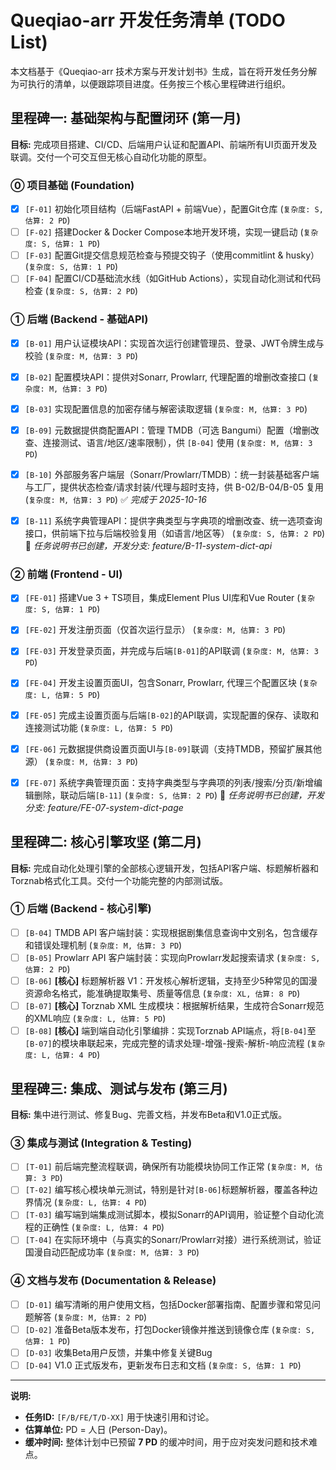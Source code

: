 # **Queqiao-arr 开发任务清单 (TODO List)**

本文档基于《Queqiao-arr 技术方案与开发计划书》生成，旨在将开发任务分解为可执行的清单，以便跟踪项目进度。任务按三个核心里程碑进行组织。

## 里程碑一: 基础架构与配置闭环 (第一月)

**目标:** 完成项目搭建、CI/CD、后端用户认证和配置API、前端所有UI页面开发及联调。交付一个可交互但无核心自动化功能的原型。

### ⓪ 项目基础 (Foundation)
- [x] `[F-01]` 初始化项目结构（后端FastAPI + 前端Vue），配置Git仓库 (`复杂度: S, 估算: 2 PD`)
- [ ] `[F-02]` 搭建Docker & Docker Compose本地开发环境，实现一键启动 (`复杂度: S, 估算: 1 PD`)
- [ ] `[F-03]` 配置Git提交信息规范检查与预提交钩子（使用commitlint & husky） (`复杂度: S, 估算: 1 PD`)
- [ ] `[F-04]` 配置CI/CD基础流水线（如GitHub Actions），实现自动化测试和代码检查 (`复杂度: S, 估算: 2 PD`)

### ① 后端 (Backend - 基础API)
- [x] `[B-01]` 用户认证模块API：实现首次运行创建管理员、登录、JWT令牌生成与校验 (`复杂度: M, 估算: 3 PD`)
- [x] `[B-02]` 配置模块API：提供对Sonarr, Prowlarr, 代理配置的增删改查接口 (`复杂度: M, 估算: 3 PD`)
- [x] `[B-03]` 实现配置信息的加密存储与解密读取逻辑 (`复杂度: M, 估算: 3 PD`)
- [x] `[B-09]` 元数据提供商配置API：管理 TMDB（可选 Bangumi）配置（增删改查、连接测试、语言/地区/速率限制），供 `[B-04]` 使用 (`复杂度: M, 估算: 3 PD`)
- [x] `[B-10]` 外部服务客户端层（Sonarr/Prowlarr/TMDB）：统一封装基础客户端与工厂，提供状态检查/请求封装/代理与超时支持，供 B-02/B-04/B-05 复用 (`复杂度: M, 估算: 3 PD`) ✅ *完成于 2025-10-16*

- [x] `[B-11]` 系统字典管理API：提供字典类型与字典项的增删改查、统一选项查询接口，供前端下拉与后端校验复用（如语言/地区等） (`复杂度: S, 估算: 2 PD`) 📝 *任务说明书已创建，开发分支: feature/B-11-system-dict-api*

### ② 前端 (Frontend - UI)
- [x] `[FE-01]` 搭建Vue 3 + TS项目，集成Element Plus UI库和Vue Router (`复杂度: S, 估算: 1 PD`)
- [x] `[FE-02]` 开发注册页面（仅首次运行显示） (`复杂度: M, 估算: 3 PD`)
- [x] `[FE-03]` 开发登录页面，并完成与后端`[B-01]`的API联调 (`复杂度: M, 估算: 3 PD`)
- [x] `[FE-04]` 开发主设置页面UI，包含Sonarr, Prowlarr, 代理三个配置区块 (`复杂度: L, 估算: 5 PD`)
- [x] `[FE-05]` 完成主设置页面与后端`[B-02]`的API联调，实现配置的保存、读取和连接测试功能 (`复杂度: L, 估算: 5 PD`)
- [x] `[FE-06]` 元数据提供商设置页面UI与`[B-09]`联调（支持TMDB，预留扩展其他源） (`复杂度: M, 估算: 3 PD`)

- [x] `[FE-07]` 系统字典管理页面：支持字典类型与字典项的列表/搜索/分页/新增编辑删除，联动后端`[B-11]` (`复杂度: S, 估算: 2 PD`) 📝 *任务说明书已创建，开发分支: feature/FE-07-system-dict-page*

## 里程碑二: 核心引擎攻坚 (第二月)

**目标:** 完成自动化处理引擎的全部核心逻辑开发，包括API客户端、标题解析器和Torznab格式化工具。交付一个功能完整的内部测试版。

### ① 后端 (Backend - 核心引擎)
- [ ] `[B-04]` TMDB API 客户端封装：实现根据剧集信息查询中文别名，包含缓存和错误处理机制 (`复杂度: M, 估算: 3 PD`)
- [ ] `[B-05]` Prowlarr API 客户端封装：实现向Prowlarr发起搜索请求 (`复杂度: S, 估算: 2 PD`)
- [ ] `[B-06]` **[核心]** 标题解析器 V1：开发核心解析逻辑，支持至少5种常见的国漫资源命名格式，能准确提取集号、质量等信息 (`复杂度: XL, 估算: 8 PD`)
- [ ] `[B-07]` **[核心]** Torznab XML 生成模块：根据解析结果，生成符合Sonarr规范的XML响应 (`复杂度: L, 估算: 5 PD`)
- [ ] `[B-08]` **[核心]** 端到端自动化引擎编排：实现Torznab API端点，将`[B-04]`至`[B-07]`的模块串联起来，完成完整的请求处理-增强-搜索-解析-响应流程 (`复杂度: L, 估算: 4 PD`)

## 里程碑三: 集成、测试与发布 (第三月)

**目标:** 集中进行测试、修复Bug、完善文档，并发布Beta和V1.0正式版。

### ③ 集成与测试 (Integration & Testing)
- [ ] `[T-01]` 前后端完整流程联调，确保所有功能模块协同工作正常 (`复杂度: M, 估算: 3 PD`)
- [ ] `[T-02]` 编写核心模块单元测试，特别是针对`[B-06]`标题解析器，覆盖各种边界情况 (`复杂度: L, 估算: 4 PD`)
- [ ] `[T-03]` 编写端到端集成测试脚本，模拟Sonarr的API调用，验证整个自动化流程的正确性 (`复杂度: L, 估算: 4 PD`)
- [ ] `[T-04]` 在实际环境中（与真实的Sonarr/Prowlarr对接）进行系统测试，验证国漫自动匹配成功率 (`复杂度: M, 估算: 3 PD`)

### ④ 文档与发布 (Documentation & Release)
- [ ] `[D-01]` 编写清晰的用户使用文档，包括Docker部署指南、配置步骤和常见问题解答 (`复杂度: M, 估算: 2 PD`)
- [ ] `[D-02]` 准备Beta版本发布，打包Docker镜像并推送到镜像仓库 (`复杂度: S, 估算: 1 PD`)
- [ ] `[D-03]` 收集Beta用户反馈，并集中修复关键Bug
- [ ] `[D-04]` V1.0 正式版发布，更新发布日志和文档 (`复杂度: S, 估算: 1 PD`)

---

**说明:**
- **任务ID:** `[F/B/FE/T/D-XX]` 用于快速引用和讨论。
- **估算单位:** PD = 人日 (Person-Day)。
- **缓冲时间:** 整体计划中已预留 **7 PD** 的缓冲时间，用于应对突发问题和技术难点。
